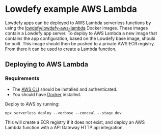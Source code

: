 # Lowdefy example AWS Lambda

Lowdefy apps can be deployed to AWS Lambda serverless functions by using the [lowdefy/lowdefy-aws-lambda](https://hub.docker.com/repository/docker/lowdefy/lowdefy-aws-lambda) Docker images. These images contain a Lowdefy app server. To deploy to AWS Lambda a new image that contains the app configuration, based on the Lowdefy base image, should be built. This image should then be pushed to a private AWS ECR registry. From there it can be used to create a Lambda function.

## Deploying to AWS Lambda

### Requirements

- The [AWS CLI](https://aws.amazon.com/cli/) should be installed and authenticated.
- You should have [Docker](https://docs.docker.com/get-docker/) installed.

Deploy to AWS by running:
```
npx serverless deploy --verbose --conceal --stage dev
```

This will create a ECR registry if it does not exist, and deploy an AWS Lambda function with a API Gateway HTTP api integration.

